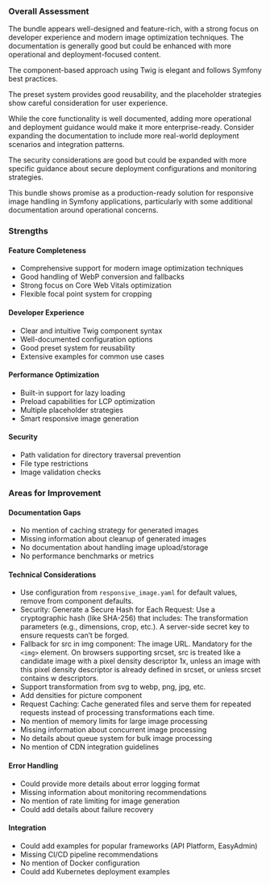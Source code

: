 ### Overall Assessment

The bundle appears well-designed and feature-rich, with a strong focus on developer experience and modern image optimization techniques. The documentation is generally good but could be enhanced with more operational and deployment-focused content.

The component-based approach using Twig is elegant and follows Symfony best practices.

The preset system provides good reusability, and the placeholder strategies show careful consideration for user experience.

While the core functionality is well documented, adding more operational and deployment guidance would make it more enterprise-ready. Consider expanding the documentation to include more real-world deployment scenarios and integration patterns.

The security considerations are good but could be expanded with more specific guidance about secure deployment configurations and monitoring strategies.

This bundle shows promise as a production-ready solution for responsive image handling in Symfony applications, particularly with some additional documentation around operational concerns.

### Strengths

#### Feature Completeness

- Comprehensive support for modern image optimization techniques
- Good handling of WebP conversion and fallbacks
- Strong focus on Core Web Vitals optimization
- Flexible focal point system for cropping

#### Developer Experience

- Clear and intuitive Twig component syntax
- Well-documented configuration options
- Good preset system for reusability
- Extensive examples for common use cases

#### Performance Optimization

- Built-in support for lazy loading
- Preload capabilities for LCP optimization
- Multiple placeholder strategies
- Smart responsive image generation

#### Security

- Path validation for directory traversal prevention
- File type restrictions
- Image validation checks

### Areas for Improvement

#### Documentation Gaps

- No mention of caching strategy for generated images
- Missing information about cleanup of generated images
- No documentation about handling image upload/storage
- No performance benchmarks or metrics

#### Technical Considerations

- Use configuration from `responsive_image.yaml` for default values, remove from component defaults.
- Security: Generate a Secure Hash for Each Request: Use a cryptographic hash (like SHA-256) that includes: The transformation parameters (e.g., dimensions, crop, etc.). A server-side secret key to ensure requests can’t be forged.
- Fallback for src in img component: The image URL. Mandatory for the `<img>` element. On browsers supporting srcset, src is treated like a candidate image with a pixel density descriptor 1x, unless an image with this pixel density descriptor is already defined in srcset, or unless srcset contains w descriptors.
- Support transformation from svg to webp, png, jpg, etc.
- Add densities for picture component
- Request Caching: Cache generated files and serve them for repeated requests instead of processing transformations each time.
- No mention of memory limits for large image processing
- Missing information about concurrent image processing
- No details about queue system for bulk image processing
- No mention of CDN integration guidelines

#### Error Handling

- Could provide more details about error logging format
- Missing information about monitoring recommendations
- No mention of rate limiting for image generation
- Could add details about failure recovery

#### Integration

- Could add examples for popular frameworks (API Platform, EasyAdmin)
- Missing CI/CD pipeline recommendations
- No mention of Docker configuration
- Could add Kubernetes deployment examples
